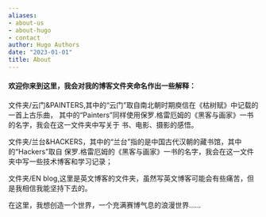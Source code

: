 ```yaml
---
aliases:
- about-us
- about-hugo
- contact
author: Hugo Authors
date: "2023-01-01"
title: About
---
```


#### 欢迎你来到这里，我会对我的博客文件夹命名作出一些解释：  

文件夹/云门&PAINTERS,其中的“云门”取自南北朝时期庾信在《枯树赋》中记载的一首上古乐曲，
其中的“Painters”同样使用保罗.格雷厄姆的《黑客与画家》一书的名字，我会在这一文件夹中写关于
书、电影、摄影的感悟。  
 
文件夹/兰台&HACKERS，其中的“兰台”指的是中国古代汉朝的藏书馆，其中的“Hackers”取自
保罗.格雷厄姆的《黑客与画家》一书的名字，我会在这一文件夹中写一些技术博客和学习记录；  

文件夹/EN blog,这里是英文博客的文件夹，虽然写英文博客可能会有些痛苦，但是我相信我能坚持下去的。



在这里，我想创造一个世界，一个充满赛博气息的浪漫世界……
